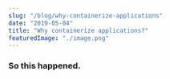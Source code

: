 ```yaml
---
slug: "/blog/why-containerize-applications"
date: "2019-05-04"
title: "Why containerize applications?"
featuredImage: "./image.png"
---
```


### So this happened.
